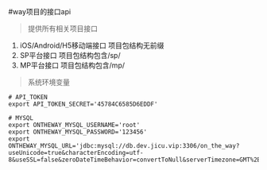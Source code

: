 #way项目的接口api
> 提供所有相关项目接口  

1. iOS/Android/H5移动端接口
项目包结构无前缀
2. SP平台接口
项目包结构包含/sp/
3. MP平台接口
项目包结构包含/mp/ 

> 系统环境变量
```shell script
# API_TOKEN
export API_TOKEN_SECRET='45784C6585D6EDDF'

# MYSQL
export ONTHEWAY_MYSQL_USERNAME='root'
export ONTHEWAY_MYSQL_PASSWORD='123456'
export ONTHEWAY_MYSQL_URL='jdbc:mysql://db.dev.jicu.vip:3306/on_the_way?useUnicode=true&characterEncoding=utf-8&useSSL=false&zeroDateTimeBehavior=convertToNull&serverTimezone=GMT%2B8'
```
